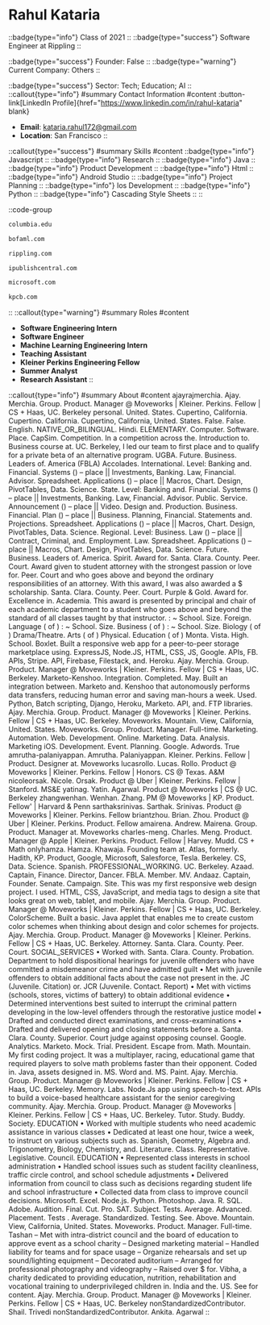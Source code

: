 # Rahul Kataria
::badge{type="info"}
Class of 2021
::
::badge{type="success"}
Software Engineer at Rippling
::

::badge{type="success"}
Founder: False
::
::badge{type="warning"}
Current Company: Others
::

::badge{type="success"}
Sector: Tech; Education; AI
::
::callout{type="info"}
#summary
Contact Information
#content
:button-link[LinkedIn Profile]{href="https://www.linkedin.com/in/rahul-kataria" blank}
- **Email**: kataria.rahul172@gmail.com
- **Location**: San Francisco
::

::callout{type="success"}
#summary
Skills
#content
::badge{type="info"}
Javascript
::
::badge{type="info"}
Research
::
::badge{type="info"}
Java
::
::badge{type="info"}
Product Development
::
::badge{type="info"}
Html
::
::badge{type="info"}
Android Studio
::
::badge{type="info"}
Project Planning
::
::badge{type="info"}
Ios Development
::
::badge{type="info"}
Python
::
::badge{type="info"}
Cascading Style Sheets
::
::

::code-group
```bash [Columbia University]
columbia.edu
```
```bash [Bank of America Business]
bofaml.com
```
```bash [Rippling]
rippling.com
```
```bash [Impelsys]
ipublishcentral.com
```
```bash [Microsoft]
microsoft.com
```
```bash [Kleiner Perkins Caufield & Byers]
kpcb.com
```
::
::callout{type="warning"}
#summary
Roles
#content
- **Software Engineering Intern**
- **Software Engineer**
- **Machine Learning Engineering Intern**
- **Teaching Assistant**
- **Kleiner Perkins Engineering Fellow**
- **Summer Analyst**
- **Research Assistant**
::

::callout{type="info"}
#summary
About
#content
ajayrajmerchia. Ajay. Merchia. Group. Product. Manager @ Moveworks | Kleiner. Perkins. Fellow | CS + Haas, UC. Berkeley personal. United. States. Cupertino, California. Cupertino. California. Cupertino, California, United. States. False. False. English. NATIVE_OR_BILINGUAL. Hindi. ELEMENTARY. Computer. Software. Place. CapSim. Competition. In a competition across the. Introduction to. Business course at. UC. Berkeley, I led our team to first place and to qualify for a private beta of an alternative program. UGBA. Future. Business. Leaders of. America (FBLA) Accolades. International. Level: Banking and. Financial. Systems () – place || Investments, Banking. Law, Financial. Advisor. Spreadsheet. Applications () – place || Macros, Chart. Design, PivotTables, Data. Science. State. Level: Banking and. Financial. Systems () – place || Investments, Banking. Law, Financial. Advisor. Public. Service. Announcement () – place || Video. Design and. Production. Business. Financial. Plan () – place || Business. Planning, Financial. Statements and. Projections. Spreadsheet. Applications () – place || Macros, Chart. Design, PivotTables, Data. Science. Regional. Level: Business. Law () – place || Contract, Criminal, and. Employment. Law. Spreadsheet. Applications () – place || Macros, Chart. Design, PivotTables, Data. Science. Future. Business. Leaders of. America. Spirit. Award for. Santa. Clara. County. Peer. Court. Award given to student attorney with the strongest passion or love for. Peer. Court and who goes above and beyond the ordinary responsibilities of an attorney. With this award, I was also awarded a $ scholarship. Santa. Clara. County. Peer. Court. Purple & Gold. Award for. Excellence in. Academia. This award is presented by principal and chair of each academic department to a student who goes above and beyond the standard of all classes taught by that instructor. : ~ School. Size. Foreign. Language ( of ) : ~ School. Size. Business ( of ) : ~ School. Size. Biology ( of ) Drama/Theatre. Arts ( of ) Physical. Education ( of ) Monta. Vista. High. School. Boxlet. Built a responsive web app for a peer-to-peer storage marketplace using. ExpressJS, Node.JS, HTML, CSS, JS, Google. APIs, FB. APIs, Stripe. API, Firebase, Filestack, and. Heroku. Ajay. Merchia. Group. Product. Manager @ Moveworks | Kleiner. Perkins. Fellow | CS + Haas, UC. Berkeley. Marketo-Kenshoo. Integration. Completed. May. Built an integration between. Marketo and. Kenshoo that autonomously performs data transfers, reducing human error and saving man-hours a week. Used. Python, Batch scripting, Django, Heroku, Marketo. API, and. FTP libraries. Ajay. Merchia. Group. Product. Manager @ Moveworks | Kleiner. Perkins. Fellow | CS + Haas, UC. Berkeley. Moveworks. Mountain. View, California, United. States. Moveworks. Group. Product. Manager. Full-time. Marketing. Automation. Web. Development. Online. Marketing. Data. Analysis. Marketing iOS. Development. Event. Planning. Google. Adwords. True amrutha-palaniyappan. Amrutha. Palaniyappan. Kleiner. Perkins. Fellow | Product. Designer at. Moveworks lucasrollo. Lucas. Rollo. Product @ Moveworks | Kleiner. Perkins. Fellow | Honors. CS @ Texas. A&M nicoleorsak. Nicole. Orsak. Product @ Uber | Kleiner. Perkins. Fellow | Stanford. MS&E yatinag. Yatin. Agarwal. Product @ Moveworks | CS @ UC. Berkeley zhangwenhan. Wenhan. Zhang. PM @ Moveworks | KP. Product. Fellow' | Harvard & Penn sarthaksrinivas. Sarthak. Srinivas. Product @ Moveworks | Kleiner. Perkins. Fellow briantzhou. Brian. Zhou. Product @ Uber | Kleiner. Perkins. Product. Fellow amairena. Andrew. Mairena. Group. Product. Manager at. Moveworks charles-meng. Charles. Meng. Product. Manager @ Apple | Kleiner. Perkins. Product. Fellow | Harvey. Mudd. CS + Math onlyhamza. Hamza. Khawaja. Founding team at. Atlas, formerly. Hadith, KP. Product, Google, Microsoft, Salesforce, Tesla. Berkeley. CS, Data. Science. Spanish. PROFESSIONAL_WORKING. UC. Berkeley. Azaad. Captain, Finance. Director, Dancer. FBLA. Member. MV. Andaaz. Captain, Founder. Senate. Campaign. Site. This was my first responsive web design project. I used. HTML, CSS, JavaScript, and media tags to design a site that looks great on web, tablet, and mobile. Ajay. Merchia. Group. Product. Manager @ Moveworks | Kleiner. Perkins. Fellow | CS + Haas, UC. Berkeley. ColorScheme. Built a basic. Java applet that enables me to create custom color schemes when thinking about design and color schemes for projects. Ajay. Merchia. Group. Product. Manager @ Moveworks | Kleiner. Perkins. Fellow | CS + Haas, UC. Berkeley. Attorney. Santa. Clara. County. Peer. Court. SOCIAL_SERVICES • Worked with. Santa. Clara. County. Probation. Department to hold dispositional hearings for juvenile offenders who have committed a misdemeanor crime and have admitted guilt • Met with juvenile offenders to obtain additional facts about the case not present in the. JC (Juvenile. Citation) or. JCR (Juvenile. Contact. Report) • Met with victims (schools, stores, victims of battery) to obtain additional evidence • Determined interventions best suited to interrupt the criminal pattern developing in the low-level offenders through the restorative justice model • Drafted and conducted direct examinations, and cross-examinations • Drafted and delivered opening and closing statements before a. Santa. Clara. County. Superior. Court judge against opposing counsel. Google. Analytics. Marketo. Mock. Trial. President. Escape from. Math. Mountain. My first coding project. It was a multiplayer, racing, educational game that required players to solve math problems faster than their opponent. Coded in. Java, assets designed in. MS. Word and. MS. Paint. Ajay. Merchia. Group. Product. Manager @ Moveworks | Kleiner. Perkins. Fellow | CS + Haas, UC. Berkeley. Memory. Labs. Node.Js app using speech-to-text. APIs to build a voice-based healthcare assistant for the senior caregiving community. Ajay. Merchia. Group. Product. Manager @ Moveworks | Kleiner. Perkins. Fellow | CS + Haas, UC. Berkeley. Tutor. Study. Buddy. Society. EDUCATION • Worked with multiple students who need academic assistance in various classes • Dedicated at least one hour, twice a week, to instruct on various subjects such as. Spanish, Geometry, Algebra and. Trigonometry, Biology, Chemistry, and. Literature. Class. Representative. Legislative. Council. EDUCATION • Represented class interests in school administration • Handled school issues such as student facility cleanliness, traffic circle control, and school schedule adjustments • Delivered information from council to class such as decisions regarding student life and school infrastructure • Collected data from class to improve council decisions. Microsoft. Excel. Node.js. Python. Photoshop. Java. R. SQL. Adobe. Audition. Final. Cut. Pro. SAT. Subject. Tests. Average. Advanced. Placement. Tests . Average. Standardized. Testing. See. Above. Mountain. View, California, United. States. Moveworks. Product. Manager. Full-time. Tashan – Met with intra-district council and the board of education to approve event as a school charity – Designed marketing material – Handled liability for teams and for space usage – Organize rehearsals and set up sound/lighting equipment – Decorated auditorium – Arranged for professional photography and videography – Raised over $ for. Vibha, a charity dedicated to providing education, nutrition, rehabilitation and vocational training to underprivileged children in. India and the. US. See for content. Ajay. Merchia. Group. Product. Manager @ Moveworks | Kleiner. Perkins. Fellow | CS + Haas, UC. Berkeley nonStandardizedContributor. Shail. Trivedi nonStandardizedContributor. Ankita. Agarwal
::
